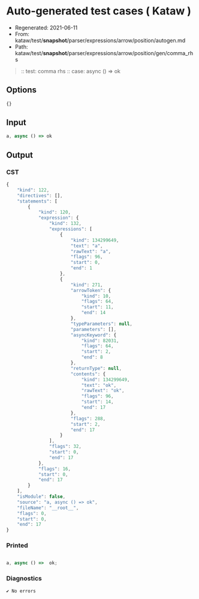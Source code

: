 # Auto-generated test cases ( Kataw )
- Regenerated: 2021-06-11
- From: kataw/test/__snapshot__/parser/expressions/arrow/position/autogen.md
- Path: kataw/test/__snapshot__/parser/expressions/arrow/position/gen/comma_rhs
> :: test: comma rhs
> :: case: async () => ok
## Options

`````js
{}
`````
## Input

`````js
a, async () => ok
`````
## Output

### CST

```javascript
{
    "kind": 122,
    "directives": [],
    "statements": [
        {
            "kind": 120,
            "expression": {
                "kind": 132,
                "expressions": [
                    {
                        "kind": 134299649,
                        "text": "a",
                        "rawText": "a",
                        "flags": 96,
                        "start": 0,
                        "end": 1
                    },
                    {
                        "kind": 271,
                        "arrowToken": {
                            "kind": 10,
                            "flags": 64,
                            "start": 11,
                            "end": 14
                        },
                        "typeParameters": null,
                        "parameters": [],
                        "asyncKeyword": {
                            "kind": 82031,
                            "flags": 64,
                            "start": 2,
                            "end": 8
                        },
                        "returnType": null,
                        "contents": {
                            "kind": 134299649,
                            "text": "ok",
                            "rawText": "ok",
                            "flags": 96,
                            "start": 14,
                            "end": 17
                        },
                        "flags": 288,
                        "start": 2,
                        "end": 17
                    }
                ],
                "flags": 32,
                "start": 0,
                "end": 17
            },
            "flags": 16,
            "start": 0,
            "end": 17
        }
    ],
    "isModule": false,
    "source": "a, async () => ok",
    "fileName": "__root__",
    "flags": 0,
    "start": 0,
    "end": 17
}
```

### Printed

```javascript

a, async () =>  ok;
```

### Diagnostics

```javascript
✔ No errors
```

